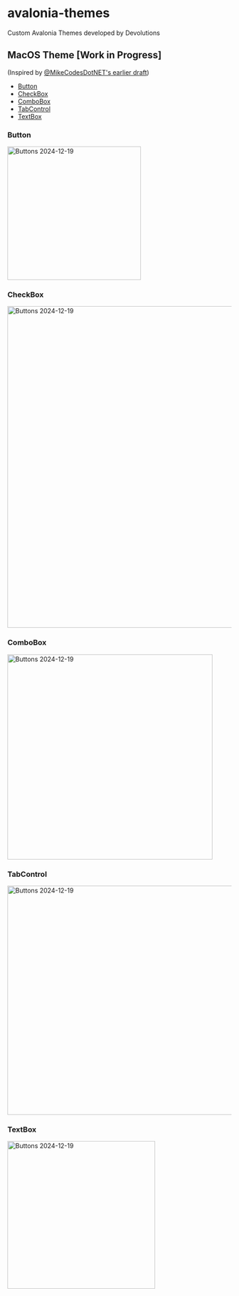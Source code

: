 # avalonia-themes
Custom Avalonia Themes developed by Devolutions

## MacOS Theme [Work in Progress]
(Inspired by [@MikeCodesDotNET's earlier draft](https://github.com/AvaloniaUI/Avalonia/issues/14880#issuecomment-1985425341))

- [Button](#button)
- [CheckBox](#checkbox)
- [ComboBox](#combobox)
- [TabControl](#tabcontrol)
- [TextBox](#textbox)

### Button
<img src="https://github.com/user-attachments/assets/a9c2cc12-41dc-45c3-8bd2-b0452f7429de" alt="Buttons 2024-12-19" width="300">

### CheckBox
<img src="https://github.com/user-attachments/assets/7784404f-7a68-469e-8922-63793c2af464" alt="Buttons 2024-12-19" width="723">

### ComboBox
<img src="https://github.com/user-attachments/assets/e33f89e4-38a6-444c-9294-47113a68f763" alt="Buttons 2024-12-19" width="461">

### TabControl
<img src="https://github.com/user-attachments/assets/6ecdb3c5-7502-4b1d-a6b3-50caf5f14fff" alt="Buttons 2024-12-19" width="515">

### TextBox
<img src="https://github.com/user-attachments/assets/132e6f83-17d9-4d9a-bfac-f1b5b5d510cf" alt="Buttons 2024-12-19" width="332">
